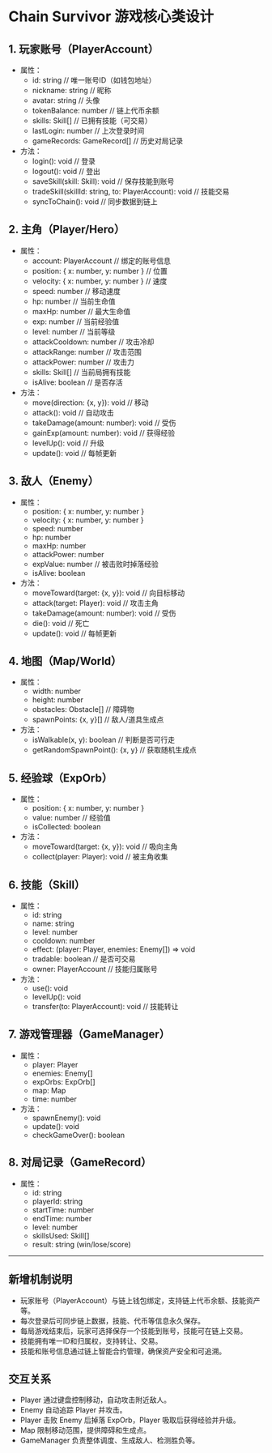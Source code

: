 # Chain Survivor 游戏核心类设计

## 1. 玩家账号（PlayerAccount）
- 属性：
  - id: string                      // 唯一账号ID（如钱包地址）
  - nickname: string                // 昵称
  - avatar: string                  // 头像
  - tokenBalance: number            // 链上代币余额
  - skills: Skill[]                 // 已拥有技能（可交易）
  - lastLogin: number               // 上次登录时间
  - gameRecords: GameRecord[]       // 历史对局记录
- 方法：
  - login(): void                   // 登录
  - logout(): void                  // 登出
  - saveSkill(skill: Skill): void   // 保存技能到账号
  - tradeSkill(skillId: string, to: PlayerAccount): void // 技能交易
  - syncToChain(): void             // 同步数据到链上

## 2. 主角（Player/Hero）
- 属性：
  - account: PlayerAccount          // 绑定的账号信息
  - position: { x: number, y: number }  // 位置
  - velocity: { x: number, y: number }  // 速度
  - speed: number                       // 移动速度
  - hp: number                          // 当前生命值
  - maxHp: number                       // 最大生命值
  - exp: number                         // 当前经验值
  - level: number                       // 当前等级
  - attackCooldown: number              // 攻击冷却
  - attackRange: number                 // 攻击范围
  - attackPower: number                 // 攻击力
  - skills: Skill[]                     // 当前局拥有技能
  - isAlive: boolean                    // 是否存活
- 方法：
  - move(direction: {x, y}): void       // 移动
  - attack(): void                      // 自动攻击
  - takeDamage(amount: number): void    // 受伤
  - gainExp(amount: number): void       // 获得经验
  - levelUp(): void                     // 升级
  - update(): void                      // 每帧更新

## 3. 敌人（Enemy）
- 属性：
  - position: { x: number, y: number }
  - velocity: { x: number, y: number }
  - speed: number
  - hp: number
  - maxHp: number
  - attackPower: number
  - expValue: number                    // 被击败时掉落经验
  - isAlive: boolean
- 方法：
  - moveToward(target: {x, y}): void    // 向目标移动
  - attack(target: Player): void        // 攻击主角
  - takeDamage(amount: number): void    // 受伤
  - die(): void                        // 死亡
  - update(): void                     // 每帧更新

## 4. 地图（Map/World）
- 属性：
  - width: number
  - height: number
  - obstacles: Obstacle[]               // 障碍物
  - spawnPoints: {x, y}[]               // 敌人/道具生成点
- 方法：
  - isWalkable(x, y): boolean           // 判断是否可行走
  - getRandomSpawnPoint(): {x, y}       // 获取随机生成点

## 5. 经验球（ExpOrb）
- 属性：
  - position: { x: number, y: number }
  - value: number                       // 经验值
  - isCollected: boolean
- 方法：
  - moveToward(target: {x, y}): void    // 吸向主角
  - collect(player: Player): void       // 被主角收集

## 6. 技能（Skill）
- 属性：
  - id: string
  - name: string
  - level: number
  - cooldown: number
  - effect: (player: Player, enemies: Enemy[]) => void
  - tradable: boolean                   // 是否可交易
  - owner: PlayerAccount                // 技能归属账号
- 方法：
  - use(): void
  - levelUp(): void
  - transfer(to: PlayerAccount): void   // 技能转让

## 7. 游戏管理器（GameManager）
- 属性：
  - player: Player
  - enemies: Enemy[]
  - expOrbs: ExpOrb[]
  - map: Map
  - time: number
- 方法：
  - spawnEnemy(): void
  - update(): void
  - checkGameOver(): boolean

## 8. 对局记录（GameRecord）
- 属性：
  - id: string
  - playerId: string
  - startTime: number
  - endTime: number
  - level: number
  - skillsUsed: Skill[]
  - result: string (win/lose/score)

---

## 新增机制说明
- 玩家账号（PlayerAccount）与链上钱包绑定，支持链上代币余额、技能资产等。
- 每次登录后可同步链上数据，技能、代币等信息永久保存。
- 每局游戏结束后，玩家可选择保存一个技能到账号，技能可在链上交易。
- 技能拥有唯一ID和归属权，支持转让、交易。
- 技能和账号信息通过链上智能合约管理，确保资产安全和可追溯。

## 交互关系
- Player 通过键盘控制移动，自动攻击附近敌人。
- Enemy 自动追踪 Player 并攻击。
- Player 击败 Enemy 后掉落 ExpOrb，Player 吸取后获得经验并升级。
- Map 限制移动范围，提供障碍和生成点。
- GameManager 负责整体调度、生成敌人、检测胜负等。 